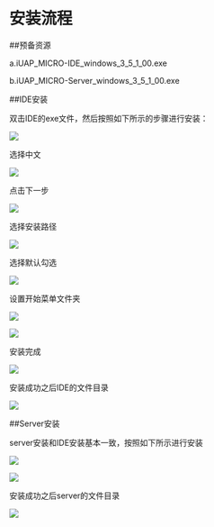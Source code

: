 # 安装流程

##预备资源

a.iUAP_MICRO-IDE_windows_3_5_1_00.exe

b.iUAP_MICRO-Server_windows_3_5_1_00.exe

##IDE安装

双击IDE的exe文件，然后按照如下所示的步骤进行安装：

![](/assets/3-/image1.png)

选择中文

![](/assets/3-/image2.png)

点击下一步

![](/assets/3-/image3.png)

选择安装路径

![](/assets/3-/image4.png)

选择默认勾选

![](/assets/3-/image5.png)

设置开始菜单文件夹

![](/assets/3-/image6.png)

![](/assets/3-/image7.png)

安装完成

![](/assets/3-/image8.png)

安装成功之后IDE的文件目录

![](/assets/3-/image9.png)

##Server安装

server安装和IDE安装基本一致，按照如下所示进行安装

![](/assets/3-/image10.png)

![](/assets/3-/image11.png)

安装成功之后server的文件目录

![](/assets/3-/image12.png)


